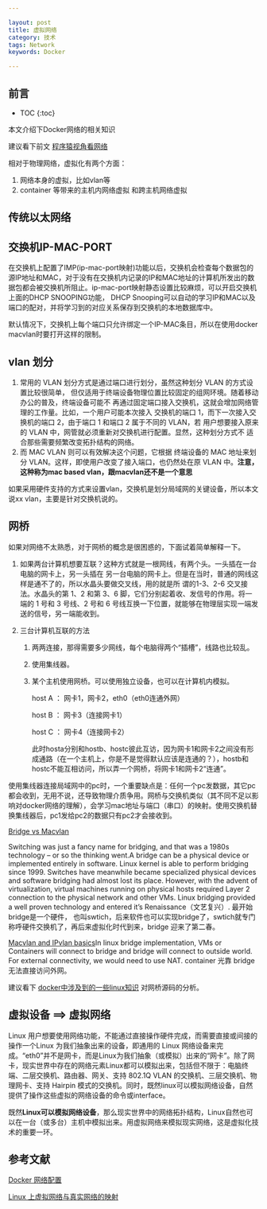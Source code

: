 ```yaml
---

layout: post
title: 虚拟网络
category: 技术
tags: Network
keywords: Docker

---
```


## 前言


* TOC
{:toc}

本文介绍下Docker网络的相关知识

建议看下前文 [程序猿视角看网络](http://qiankunli.github.io/2018/03/08/network.html)

相对于物理网络，虚拟化有两个方面：

1. 网络本身的虚拟，比如vlan等
2. container 等带来的主机内网络虚拟 和跨主机网络虚拟

## 传统以太网络



## 交换机IP-MAC-PORT


在交换机上配置了IMP(ip-mac-port映射)功能以后，交换机会检查每个数据包的源IP地址和MAC，对于没有在交换机内记录的IP和MAC地址的计算机所发出的数据包都会被交换机所阻止。ip-mac-port映射静态设置比较麻烦，可以开启交换机上面的DHCP SNOOPING功能， DHCP Snooping可以自动的学习IP和MAC以及端口的配对，并将学习到的对应关系保存到交换机的本地数据库中。

默认情况下，交换机上每个端口只允许绑定一个IP-MAC条目，所以在使用docker macvlan时要打开这样的限制。

## vlan 划分

1. 常用的 VLAN 划分方式是通过端口进行划分，虽然这种划分 VLAN 的方式设置比较很简单， 但仅适用于终端设备物理位置比较固定的组网环境。随着移动办公的普及，终端设备可能不 再通过固定端口接入交换机，这就会增加网络管理的工作量。比如，一个用户可能本次接入 交换机的端口 1，而下一次接入交换机的端口 2，由于端口 1 和端口 2 属于不同的 VLAN，若 用户想要接入原来的 VLAN 中，网管就必须重新对交换机进行配置。显然，这种划分方式不 适合那些需要频繁改变拓扑结构的网络。
2. 而 MAC VLAN 则可以有效解决这个问题，它根据 终端设备的 MAC 地址来划分 VLAN。这样，即使用户改变了接入端口，也仍然处在原 VLAN 中。**注意，这种称为mac based vlan，跟macvlan还不是一个意思**

如果采用硬件支持的方式来设置vlan，交换机是划分局域网的关键设备，所以本文说xx vlan，主要是针对交换机说的。

## 网桥

如果对网络不太熟悉，对于网桥的概念是很困惑的，下面试着简单解释一下。

1. 如果两台计算机想要互联？这种方式就是一根网线，有两个头。一头插在一台电脑的网卡上，另一头插在 另一台电脑的网卡上。但是在当时，普通的网线这样是通不了的，所以水晶头要做交叉线，用的就是所 谓的1-3、2-6 交叉接法。水晶头的第 1、2 和第 3、6 脚，它们分别起着收、发信号的作用。将一端的 1 号和 3 号线、2 号和 6 号线互换一下位置，就能够在物理层实现一端发送的信号，另一端能收到。

2. 三台计算机互联的方法

    1. 两两连接，那得需要多少网线，每个电脑得两个“插槽”，线路也比较乱。
    
    2. 使用集线器。

    3. 某个主机使用网桥。可以使用独立设备，也可以在计算机内模拟。

        host A ： 网卡1，网卡2，eth0（eth0连通外网）
    
        host B ： 网卡3（连接网卡1）
    
        host C ： 网卡4（连接网卡2）

        此时hosta分别和hostb、hostc彼此互访，因为网卡1和网卡2之间没有形成通路（在一个主机上，你是不是觉得默认应该是连通的？），hostb和hostc不能互相访问，所以弄一个网桥，将网卡1和网卡2“连通”。
        
使用集线器连接局域网中的pc时，一个重要缺点是：任何一个pc发数据，其它pc都会收到，无用不说，还导致物理介质争用。网桥与交换机类似（其不同不足以影响对docker网络的理解），会学习mac地址与端口（串口）的映射。使用交换机替换集线器后，pc1发给pc2的数据只有pc2才会接收到。

[Bridge vs Macvlan](https://hicu.be/bridge-vs-macvlan)

Switching was just a fancy name for bridging, and that was a 1980s technology – or so the thinking went.A bridge can be a physical device or implemented entirely in software. Linux kernel is able to perform bridging since 1999. Switches have meanwhile became specialized physical devices and software bridging had almost lost its place. However, with the advent of virtualization, virtual machines running on physical hosts required Layer 2 connection to the physical network and other VMs. Linux bridging provided a well proven technology and entered it’s Renaissance（文艺复兴）. 最开始bridge是一个硬件， 也叫swtich，后来软件也可以实现bridge了，swtich就专门称呼硬件交换机了，再后来虚拟化时代到来，bridge 迎来了第二春。


[Macvlan and IPvlan basics](https://sreeninet.wordpress.com/2016/05/29/macvlan-and-ipvlan/)In linux bridge implementation, VMs or Containers will connect to bridge and bridge will connect to outside world. For external connectivity, we would need to use NAT. container 光靠 bridge 无法直接访问外网。

建议看下 [docker中涉及到的一些linux知识](http://qiankunli.github.io/2016/12/02/linux_docker.html) 对网桥源码的分析。

## 虚拟设备 ==> 虚拟网络

Linux 用户想要使用网络功能，不能通过直接操作硬件完成，而需要直接或间接的操作一个Linux 为我们抽象出来的设备，即通用的 Linux 网络设备来完成。“eth0”并不是网卡，而是Linux为我们抽象（或模拟）出来的“网卡”。除了网卡，现实世界中存在的网络元素Linux都可以模拟出来，包括但不限于：电脑终端、二层交换机、路由器、网关、支持 802.1Q VLAN 的交换机、三层交换机、物理网卡、支持 Hairpin 模式的交换机。同时，既然linux可以模拟网络设备，自然提供了操作这些虚拟的网络设备的命令或interface。

既然**Linux可以模拟网络设备**，那么现实世界中的网络拓扑结构，Linux自然也可以在一台（或多台）主机中模拟出来。用虚拟网络来模拟现实网络，这是虚拟化技术的重要一环。







    
## 参考文献

[Docker 网络配置][]

[Linux 上虚拟网络与真实网络的映射][]

[Docker 网络配置]: http://www.oschina.net/translate/docker-network-configuration
[Linux 上的基础网络设备详解]: https://www.ibm.com/developerworks/cn/linux/1310_xiawc_networkdevice/
[Linux 上虚拟网络与真实网络的映射]: https://www.ibm.com/developerworks/cn/linux/1312_xiawc_linuxvirtnet/